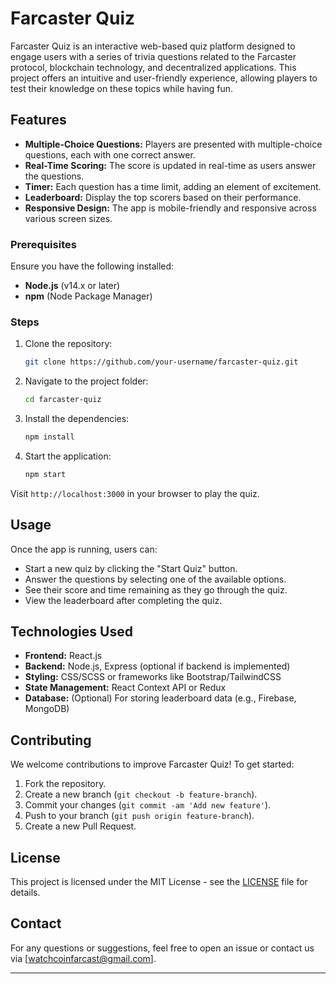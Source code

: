 # Farcaster Quiz

Farcaster Quiz is an interactive web-based quiz platform designed to engage users with a series of trivia questions related to the Farcaster protocol, blockchain technology, and decentralized applications. This project offers an intuitive and user-friendly experience, allowing players to test their knowledge on these topics while having fun.

## Features

- **Multiple-Choice Questions:** Players are presented with multiple-choice questions, each with one correct answer.
- **Real-Time Scoring:** The score is updated in real-time as users answer the questions.
- **Timer:** Each question has a time limit, adding an element of excitement.
- **Leaderboard:** Display the top scorers based on their performance.
- **Responsive Design:** The app is mobile-friendly and responsive across various screen sizes.

### Prerequisites

Ensure you have the following installed:
- **Node.js** (v14.x or later)
- **npm** (Node Package Manager)

### Steps

1. Clone the repository:
   ```bash
   git clone https://github.com/your-username/farcaster-quiz.git
   ```
2. Navigate to the project folder:
   ```bash
   cd farcaster-quiz
   ```
3. Install the dependencies:
   ```bash
   npm install
   ```
4. Start the application:
   ```bash
   npm start
   ```

Visit `http://localhost:3000` in your browser to play the quiz.

## Usage

Once the app is running, users can:
- Start a new quiz by clicking the "Start Quiz" button.
- Answer the questions by selecting one of the available options.
- See their score and time remaining as they go through the quiz.
- View the leaderboard after completing the quiz.

## Technologies Used

- **Frontend:** React.js
- **Backend:** Node.js, Express (optional if backend is implemented)
- **Styling:** CSS/SCSS or frameworks like Bootstrap/TailwindCSS
- **State Management:** React Context API or Redux
- **Database:** (Optional) For storing leaderboard data (e.g., Firebase, MongoDB)

## Contributing

We welcome contributions to improve Farcaster Quiz! To get started:

1. Fork the repository.
2. Create a new branch (`git checkout -b feature-branch`).
3. Commit your changes (`git commit -am 'Add new feature'`).
4. Push to your branch (`git push origin feature-branch`).
5. Create a new Pull Request.

## License

This project is licensed under the MIT License - see the [LICENSE](LICENSE) file for details.


## Contact

For any questions or suggestions, feel free to open an issue or contact us via [watchcoinfarcast@gmail.com].

---

